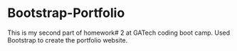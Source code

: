 # Bootstrap-Portfolio
This is my second part of homework# 2 at GATech coding boot camp. Used Bootstrap to create the portfolio website. 